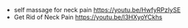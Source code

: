 - self massage for neck pain https://youtu.be/HwfyRPzIySE
- Get Rid of Neck Pain https://youtu.be/l3HXyoYCkhs
